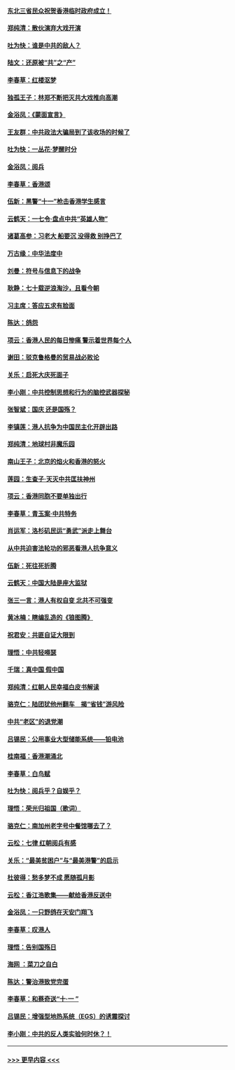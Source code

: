 #### [东北三省民众祝贺香港临时政府成立！](../pages/nsc993/n11571215.md?t=10061933) 
#### [郑纯清：散伙演弃大戏开演](../pages/nsc993/n11570826.md?t=10061933) 
#### [吐为快：谁是中共的敌人？](../pages/nsc993/n11570817.md?t=10061933) 
#### [陆文：还原被“共”之“产”](../pages/nsc993/n11570798.md?t=10061933) 
#### [李春草：红楼沤梦](../pages/nsc993/n11569673.md?t=10061933) 
#### [独孤王子：林郑不断把灭共大戏推向高潮](../pages/nsc993/n11569381.md?t=10061933) 
#### [金浴凤：《蒙面宣言》](../pages/nsc993/n11569368.md?t=10061933) 
#### [王友群：中共政法大骗局到了该收场的时候了](../pages/nsc993/n11568940.md?t=10061933) 
#### [吐为快：一丛花‧梦醒时分](../pages/nsc993/n11567491.md?t=10061933) 
#### [金浴凤：阅兵](../pages/nsc993/n11567454.md?t=10061933) 
#### [李春草：香港颂](../pages/nsc993/n11567444.md?t=10061933) 
#### [伍新：黑警“十一”枪击香港学生感言](../pages/nsc993/n11567426.md?t=10061933) 
#### [云鹤天：一七令‧盘点中共“英雄人物”](../pages/nsc993/n11567091.md?t=10061933) 
#### [诸葛高参：习老大 船要沉 没得救 别挣巴了](../pages/nsc993/n11566976.md?t=10061933) 
#### [万古缘：中华法度中](../pages/nsc993/n11566726.md?t=10061933) 
#### [刘曼：符号与信息下的战争](../pages/nsc993/n11564655.md?t=10061933) 
#### [耿静：七十载逆浪淘沙，且看今朝](../pages/nsc993/n11564520.md?t=10061933) 
#### [习主席：答应五求有脸面](../pages/nsc993/n11563953.md?t=10061933) 
#### [陈达：鸽怨](../pages/nsc993/n11561879.md?t=10061933) 
#### [项云：香港人民的每日惨痛  警示着世界每个人](../pages/nsc993/n11559273.md?t=10061933) 
#### [谢田：驳克鲁格曼的贸易战必败论](../pages/nsc993/n11555840.md?t=10061933) 
#### [关乐：启死大庆死面子](../pages/nsc993/n11556823.md?t=10061933) 
#### [李小刚：中共控制思想和行为的脑控武器探秘](../pages/nsc993/n11556776.md?t=10061933) 
#### [张智斌：国庆  还是国殇？](../pages/nsc993/n11556617.md?t=10061933) 
#### [李镇莲：港人抗争为中国民主化开辟出路](../pages/nsc993/n11556570.md?t=10061933) 
#### [郑纯清：地球村非魔乐园](../pages/nsc993/n11555415.md?t=10061933) 
#### [南山王子：北京的焰火和香港的怒火](../pages/nsc993/n11555318.md?t=10061933) 
#### [莲园：生查子·天灭中共匡扶神州](../pages/nsc993/n11555302.md?t=10061933) 
#### [项云：香港同胞不要单独出行](../pages/nsc993/n11555276.md?t=10061933) 
#### [李春草：青玉案‧中共特务](../pages/nsc993/n11552356.md?t=10061933) 
#### [肖运军：洛杉矶民运“勇武”派走上舞台](../pages/nsc993/n11551595.md?t=10061933) 
#### [从中共迫害法轮功的邪恶看港人抗争意义](../pages/nsc993/n11540858.md?t=10061933) 
#### [伍新：死往死折腾](../pages/nsc993/n11550174.md?t=10061933) 
#### [云鹤天：中国大陆是座大监狱](../pages/nsc993/n11550155.md?t=10061933) 
#### [张三一言：港人有权自变 北共不可强变](../pages/nsc993/n11550132.md?t=10061933) 
#### [黄冰楠：瞎编乱造的《狼图腾》](../pages/nsc993/n11550082.md?t=10061933) 
#### [祝君安：共匪自证大限到](../pages/nsc993/n11550041.md?t=10061933) 
#### [理悟：中共轻嘚瑟](../pages/nsc993/n11547978.md?t=10061933) 
#### [千瑞：真中国 假中国](../pages/nsc993/n11547865.md?t=10061933) 
#### [郑纯清：红朝人民幸福白皮书解读](../pages/nsc993/n11547499.md?t=10061933) 
#### [骆克仁：陆团犹他州翻车　揭“省钱”游风险](../pages/nsc993/n11546977.md?t=10061933) 
#### [中共“老区”的退党潮](../pages/nsc993/n11545995.md?t=10061933) 
#### [吕锡民：公用事业大型储能系统——铅电池](../pages/nsc993/n11545701.md?t=10061933) 
#### [桂南福：香港潮涌北](../pages/nsc993/n11545682.md?t=10061933) 
#### [李春草：白鸟赋](../pages/nsc993/n11545663.md?t=10061933) 
#### [吐为快：阅兵乎？自娱乎？](../pages/nsc993/n11545625.md?t=10061933) 
#### [理悟：荣光归祖国（歌词）](../pages/nsc993/n11545616.md?t=10061933) 
#### [骆克仁：南加州老字号中餐馆哪去了？](../pages/nsc993/n11545120.md?t=10061933) 
#### [云松：七律 红朝阅兵有感](../pages/nsc993/n11542394.md?t=10061933) 
#### [关乐：“最美贫困户”与“最美港警”的启示](../pages/nsc993/n11542252.md?t=10061933) 
#### [杜彼得：愁多梦不成 愿随孤月影](../pages/nsc993/n11540296.md?t=10061933) 
#### [云松：香江浩歌集——献给香港反送中](../pages/nsc993/n11540149.md?t=10061933) 
#### [金浴凤：一只野鸽在天安门翔飞](../pages/nsc993/n11540280.md?t=10061933) 
#### [李春草：叹港人](../pages/nsc993/n11540119.md?t=10061933) 
#### [理悟：告别国殇日](../pages/nsc993/n11539610.md?t=10061933) 
#### [海网 ：菜刀之自白](../pages/nsc993/n11539597.md?t=10061933) 
#### [陈达：警治港致党完蛋](../pages/nsc993/n11538127.md?t=10061933) 
#### [李春草：和蔡奇送“十·一 ”](../pages/nsc993/n11537810.md?t=10061933) 
#### [吕锡民：增强型地热系统（EGS）的诱震探讨](../pages/nsc993/n11537765.md?t=10061933) 
#### [李小刚：中共的反人类实验何时休？！](../pages/nsc993/n11537669.md?t=10061933) 

----
#### [ >>> 更早内容 <<< ](../indexes/nsc993-earlier.md)
